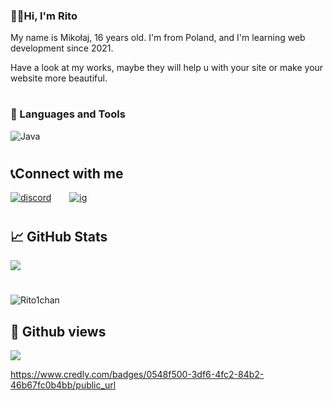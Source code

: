 ### 👋🏼Hi, I'm Rito
<p>My name is Mikołaj, 16 years old. I'm from Poland, and I'm learning web development since 2021.</p>
<p>Have a look at my works, maybe they will help u with your site or make your website more beautiful.</p>

#

### 🧰 Languages and Tools

<img align="left" alt="Java" style="padding-right:10px;" src="https://skillicons.dev/icons?i=html,css,js,php,figma,androidstudio,git,java"/>
<br />

#

## 📞Connect with me

<p>
<a href="https://discord.com/users/486189969011113984" target="blank"><img alt="discord" style="padding-right:25px;" src="https://skillicons.dev/icons?i=discord"/></a>
<a href="https://www.instagram.com/rito1chan/" target="blank"><img alt="ig " style="padding-right:25px;" src="https://skillicons.dev/icons?i=instagram"/></a>
</p>

#

## &#x1f4c8; GitHub Stats

<a href="https://github.com/Rito1chan">
  <img align="center" src="https://github-readme-stats.vercel.app/api?username=Rito1chan&count_private=true&show_icons=true&theme=tokyonight" >
</a>

#
<p><img align="center" src="https://github-readme-stats.vercel.app/api/top-langs?username=Rito1chan&show_icons=true&locale=en&layout=compact&theme=tokyonight" alt="Rito1chan" /></p>

## 🔎 Github views

![](https://komarev.com/ghpvc/?username=Rito1chan&color=3ea1fc)

https://www.credly.com/badges/0548f500-3df6-4fc2-84b2-46b67fc0b4bb/public_url
